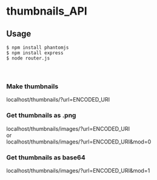 # thumbnails_API

## Usage
```$ npm install phantomjs```<br/>
```$ npm install express```<br/>
```$ node router.js```<br/>
<br/><br/>

### Make thumbnails
localhost/thumbnails/?url=ENCODED_URI<br/>

### Get thumbnails as .png
localhost/thumbnails/images/?url=ENCODED_URI<br/>
or<br/>
localhost/thumbnails/images/?url=ENCODED_URI&mod=0<br/>

### Get thumbnails as base64
localhost/thumbnails/images/?url=ENCODED_URI&mod=1<br/>
